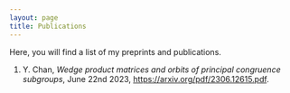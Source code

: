 ```yaml
---
layout: page
title: Publications
---
```

Here, you will find a list of my preprints and publications.

1. Y. Chan, *Wedge product matrices and orbits of principal congruence subgroups*, June 22nd 2023, <a href="https://arxiv.org/pdf/2306.12615.pdf">https://arxiv.org/pdf/2306.12615.pdf</a>.

